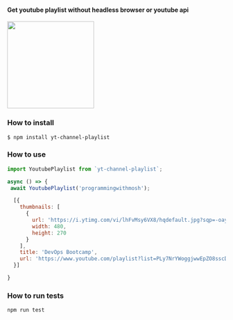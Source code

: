 #### Get youtube playlist without headless browser or youtube api

<img width="200" src="https://raw.githubusercontent.com/victorferraz/youtube-playlist/main/media/img/youtube-logo.svg">

### How to install

```
$ npm install yt-channel-playlist
```

### How to use

```js
import YoutubePlaylist from `yt-channel-playlist`;

async () => {
 await YoutubePlaylist('programmingwithmosh');

  [{
    thumbnails: [
      {
        url: 'https://i.ytimg.com/vi/lhFvMsy6VX8/hqdefault.jpg?sqp=-oaymwEXCOADEI4CSFryq4qpAwkIARUAAIhCGAE=&rs=AOn4CLAyF1RJ58fsRsIf3r1jJX18zkVX_Q',
        width: 480,
        height: 270
      }
    ],
    title: 'DevOps Bootcamp',
    url: 'https://www.youtube.com/playlist?list=PLy7NrYWoggjwwEpZO8sscD9X6EH39njz6'
  }]

}
```

### How to run tests

```js
npm run test
```
